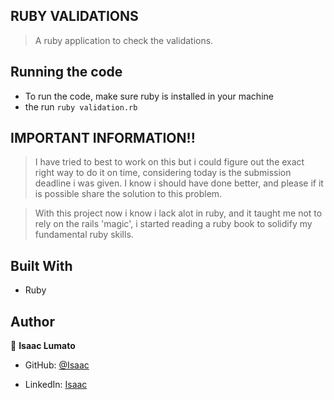 ## RUBY VALIDATIONS

> A ruby application to check the validations.

## Running the code

- To run the code, make sure ruby is installed in your machine
- the run `ruby validation.rb`

## IMPORTANT INFORMATION!!

> I have tried to best to work on this but i could figure out the exact right way to do it on time, considering today is the submission deadline i was given.
I know i should have done better, and please if it is possible share the solution to this problem.

> With this project now i know i lack alot in ruby, and it taught me not to rely on the rails 'magic', i started reading a ruby book to solidify my fundamental ruby skills.

## Built With


- Ruby 

## Author

👤 **Isaac Lumato**

- GitHub: [@Isaac](https://github.com/isaka-lumato)

- LinkedIn: [Isaac](https://www.linkedin.com/in/isaka-william-90773020b/)